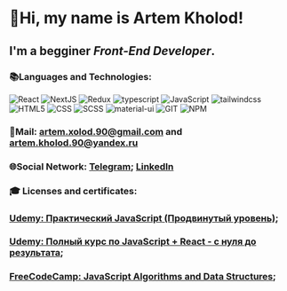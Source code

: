 # :wave:Hi, my name is **Artem Kholod**!
## I'm a begginer *Front-End Developer*.



### :books:Languages and Technologies:
![React](https://img.shields.io/badge/React-090909?style=for-the-badge&logo=React)
![NextJS](https://img.shields.io/badge/Next_JS-090909?style=for-the-badge&logo=NextJS)
![Redux](https://img.shields.io/badge/Redux-090909?style=for-the-badge&logo=Redux)
![typescript](https://img.shields.io/badge/typescript-090909?style=for-the-badge&logo=typescript)
![JavaScript](https://img.shields.io/badge/JavaScript-090909?style=for-the-badge&logo=javascript)
![tailwindcss](https://img.shields.io/badge/tailwindcss-090909?style=for-the-badge&logo=tailwindcss)
![HTML5](https://img.shields.io/badge/HTML5-090909?style=for-the-badge&logo=html5)
![CSS](https://img.shields.io/badge/CSS-090909?style=for-the-badge&logo=css3)
![SCSS](https://img.shields.io/badge/SCSS-090909?style=for-the-badge&logo=sass)
![material-ui](https://img.shields.io/badge/material_UI-090909?style=for-the-badge&logo=material-ui)
![GIT](https://img.shields.io/badge/GIT-090909?style=for-the-badge&logo=git)
![NPM](https://img.shields.io/badge/NPM-090909?style=for-the-badge&logo=npm)
### :email:Mail: artem.xolod.90@gmail.com and artem.kholod.90@yandex.ru
### :globe_with_meridians:Social Network: [Telegram](https://t.me/AKH0LOD); [LinkedIn](https://www.linkedin.com/in/artemkholod/) 
### :mortar_board: Licenses and certificates: 
### [Udemy: Практический JavaScript (Продвинутый уровень)](https://www.udemy.com/certificate/UC-705cb47f-5188-45e4-bfd6-af8eccfa585c/);
### [Udemy: Полный курс по JavaScript + React - с нуля до результата](https://www.udemy.com/certificate/UC-e3f7d921-5f2f-463b-8e36-ddc52a4ed485/);
### [FreeCodeCamp: JavaScript Algorithms and Data Structures](https://freecodecamp.org/certification/crash7/javascript-algorithms-and-data-structures);

<!--
**Crash2410/Crash2410** is a ✨ _special_ ✨ repository because its `README.md` (this file) appears on your GitHub profile.

Here are some ideas to get you started:

- 🔭 I’m currently working on ...
- 🌱 I’m currently learning ...
- 👯 I’m looking to collaborate on ...
- 🤔 I’m looking for help with ...
- 💬 Ask me about ...
- 📫 How to reach me: ...
- 😄 Pronouns: ...
- ⚡ Fun fact: ...
-->
